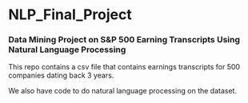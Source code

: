 # NLP_Final_Project
### Data Mining Project on S&P 500 Earning Transcripts Using Natural Language Processing 

This repo contains a csv file that contains earnings transcripts for 500 companies dating back 3 years. 

We also have code to do natural language processing on the dataset. 
